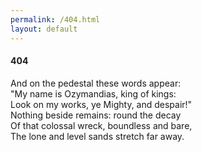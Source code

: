 ```yaml
---
permalink: /404.html
layout: default
---
```


<md-content layout-padding class="md-whiteframe-1dp muted">
<h4>404</h4>
<div class="quote">
And on the pedestal these words appear:<br/>
"My name is Ozymandias, king of kings:<br/>
Look on my works, ye Mighty, and despair!"<br/>
Nothing beside remains: round the decay<br/>
Of that colossal wreck, boundless and bare,<br/>
The lone and level sands stretch far away.<br/>
</div>
</md-content>